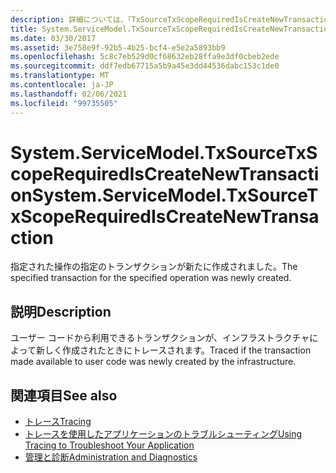 ```yaml
---
description: 詳細については、「TxSourceTxScopeRequiredIsCreateNewTransaction」を参照してください。
title: System.ServiceModel.TxSourceTxScopeRequiredIsCreateNewTransaction
ms.date: 03/30/2017
ms.assetid: 3e758e9f-92b5-4b25-bcf4-e5e2a5893bb9
ms.openlocfilehash: 5c8c7eb529d0cf68632eb28ffa9e3df0cbeb2ede
ms.sourcegitcommit: ddf7edb67715a5b9a45e3dd44536dabc153c1de0
ms.translationtype: MT
ms.contentlocale: ja-JP
ms.lasthandoff: 02/06/2021
ms.locfileid: "99735505"
---
```

# <a name="systemservicemodeltxsourcetxscoperequirediscreatenewtransaction"></a><span data-ttu-id="c7637-103">System.ServiceModel.TxSourceTxScopeRequiredIsCreateNewTransaction</span><span class="sxs-lookup"><span data-stu-id="c7637-103">System.ServiceModel.TxSourceTxScopeRequiredIsCreateNewTransaction</span></span>

<span data-ttu-id="c7637-104">指定された操作の指定のトランザクションが新たに作成されました。</span><span class="sxs-lookup"><span data-stu-id="c7637-104">The specified transaction for the specified operation was newly created.</span></span>  
  
## <a name="description"></a><span data-ttu-id="c7637-105">説明</span><span class="sxs-lookup"><span data-stu-id="c7637-105">Description</span></span>  

 <span data-ttu-id="c7637-106">ユーザー コードから利用できるトランザクションが、インフラストラクチャによって新しく作成されたときにトレースされます。</span><span class="sxs-lookup"><span data-stu-id="c7637-106">Traced if the transaction made available to user code was newly created by the infrastructure.</span></span>  
  
## <a name="see-also"></a><span data-ttu-id="c7637-107">関連項目</span><span class="sxs-lookup"><span data-stu-id="c7637-107">See also</span></span>

- [<span data-ttu-id="c7637-108">トレース</span><span class="sxs-lookup"><span data-stu-id="c7637-108">Tracing</span></span>](index.md)
- [<span data-ttu-id="c7637-109">トレースを使用したアプリケーションのトラブルシューティング</span><span class="sxs-lookup"><span data-stu-id="c7637-109">Using Tracing to Troubleshoot Your Application</span></span>](using-tracing-to-troubleshoot-your-application.md)
- [<span data-ttu-id="c7637-110">管理と診断</span><span class="sxs-lookup"><span data-stu-id="c7637-110">Administration and Diagnostics</span></span>](../index.md)
